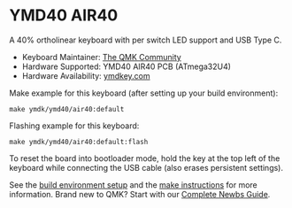 # YMD40 AIR40

A 40% ortholinear keyboard with per switch LED support and USB Type C.

* Keyboard Maintainer: [The QMK Community](https://github.com/qmk)
* Hardware Supported: YMD40 AIR40 PCB (ATmega32U4)
* Hardware Availability: [ymdkey.com](https://ymdkey.com/collections/40-mini-diy/products/air40-rgb-hot-swap-cute-40-mechanical-keyboard-assembled-qmk-via-type-c-pcb-cnc-case-plate-kit)

Make example for this keyboard (after setting up your build environment):

    make ymdk/ymd40/air40:default

Flashing example for this keyboard:

    make ymdk/ymd40/air40:default:flash

To reset the board into bootloader mode, hold the key at the top left of the keyboard while connecting the USB cable (also erases persistent settings).

See the [build environment setup](https://docs.qmk.fm/#/getting_started_build_tools) and the [make instructions](https://docs.qmk.fm/#/getting_started_make_guide) for more information. Brand new to QMK? Start with our [Complete Newbs Guide](https://docs.qmk.fm/#/newbs).
